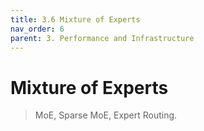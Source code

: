 ```yaml
---
title: 3.6 Mixture of Experts
nav_order: 6
parent: 3. Performance and Infrastructure
---
```


# Mixture of Experts

> MoE, Sparse MoE, Expert Routing.
